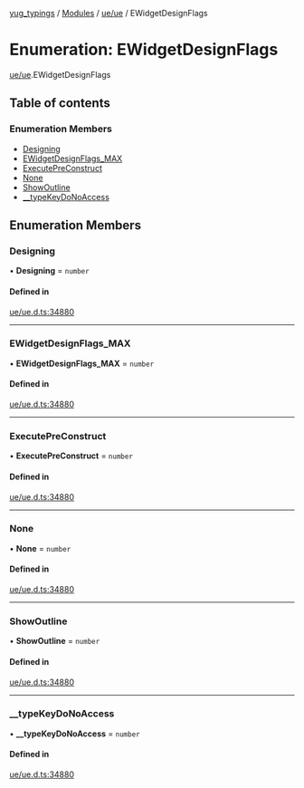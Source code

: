 [yug_typings](../README.md) / [Modules](../modules.md) / [ue/ue](../modules/ue_ue.md) / EWidgetDesignFlags

# Enumeration: EWidgetDesignFlags

[ue/ue](../modules/ue_ue.md).EWidgetDesignFlags

## Table of contents

### Enumeration Members

- [Designing](ue_ue.EWidgetDesignFlags.md#designing)
- [EWidgetDesignFlags\_MAX](ue_ue.EWidgetDesignFlags.md#ewidgetdesignflags_max)
- [ExecutePreConstruct](ue_ue.EWidgetDesignFlags.md#executepreconstruct)
- [None](ue_ue.EWidgetDesignFlags.md#none)
- [ShowOutline](ue_ue.EWidgetDesignFlags.md#showoutline)
- [\_\_typeKeyDoNoAccess](ue_ue.EWidgetDesignFlags.md#__typekeydonoaccess)

## Enumeration Members

### Designing

• **Designing** = `number`

#### Defined in

[ue/ue.d.ts:34880](https://github.com/YugMetaverse/yug_typings/blob/25cad34/ue/ue.d.ts#L34880)

___

### EWidgetDesignFlags\_MAX

• **EWidgetDesignFlags\_MAX** = `number`

#### Defined in

[ue/ue.d.ts:34880](https://github.com/YugMetaverse/yug_typings/blob/25cad34/ue/ue.d.ts#L34880)

___

### ExecutePreConstruct

• **ExecutePreConstruct** = `number`

#### Defined in

[ue/ue.d.ts:34880](https://github.com/YugMetaverse/yug_typings/blob/25cad34/ue/ue.d.ts#L34880)

___

### None

• **None** = `number`

#### Defined in

[ue/ue.d.ts:34880](https://github.com/YugMetaverse/yug_typings/blob/25cad34/ue/ue.d.ts#L34880)

___

### ShowOutline

• **ShowOutline** = `number`

#### Defined in

[ue/ue.d.ts:34880](https://github.com/YugMetaverse/yug_typings/blob/25cad34/ue/ue.d.ts#L34880)

___

### \_\_typeKeyDoNoAccess

• **\_\_typeKeyDoNoAccess** = `number`

#### Defined in

[ue/ue.d.ts:34880](https://github.com/YugMetaverse/yug_typings/blob/25cad34/ue/ue.d.ts#L34880)
